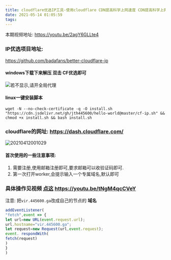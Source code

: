 ```yaml
---
title: cloudflare优选IP工具-使用cloudflare CDN提高科学上网速度 CDN提高科学上网速度
date: 2021-05-14 01:05:59
tags:
---
```

本期视频地址: https://youtu.be/2agY6GLLte4

### IP优选项目地址: 
https://github.com/badafans/better-cloudflare-ip

#### windows下载下来解压 双击 CF优选即可
![若不显示,请开全局代理](https://cdn.jsdelivr.net/gh/jth445600/picgo@master/小书匠/1620928108994.png)

#### linux一键安装脚本

```shell?linenums
wget -N --no-check-certificate -q -O install.sh "https://cdn.jsdelivr.net/gh/jth445600/hello-world@master/cf-ip.sh" && chmod +x install.sh && bash install.sh
```

### cloudflare的网址: https://dash.cloudflare.com/
![20210412001029](https://cdn.jsdelivr.net/gh/jth445600/picgo@master/img/20210412001029.png)
#### 首次使用的一些注意事项:
1. 需要注册,使用邮箱注册即可,要求邮箱可以收验证码即可.
2. 第一次打开worker,会提示输入一个专属域名,默认即可

### 具体操作见视频 [点这](https://youtu.be/tNgM4qcCVeY) https://youtu.be/tNgM4qcCVeY

注意: 把`vir.445600.ga`改成自己的节点的 **域名**

```javascript
addEventListener(
"fetch",event => {
let url=new URL(event.request.url);
url.hostname="vir.445600.ga";
let request=new Request(url,event.request);
event. respondWith(
fetch(request)
)
}
)
```